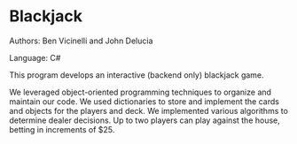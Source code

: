 # Blackjack
Authors: Ben Vicinelli and John Delucia

Language: C#

This program develops an interactive (backend only) blackjack game.

We leveraged object-oriented programming techniques to organize and maintain our code.
We used dictionaries to store and implement the cards and objects for the players and deck.
We implemented various algorithms to determine dealer decisions.
Up to two players can play against the house, betting in increments of $25.
